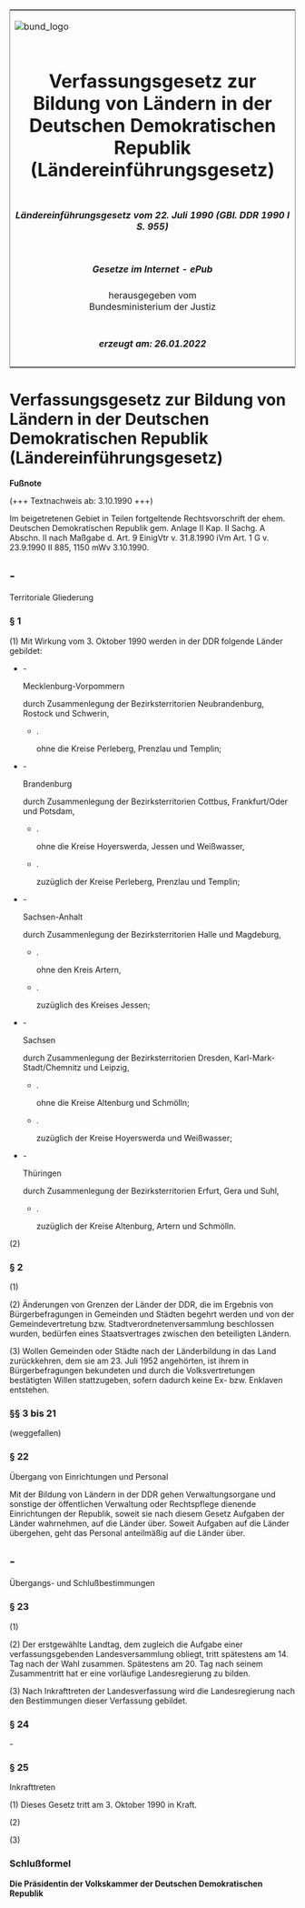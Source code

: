 <span id="DECKBLATT.html"></span>

<table border="0" frame="border" width="100%">

<tr valign="top">

<td align="left">

![bund\_logo](BfJ_2021_Web_de_de.gif)

</td>

<td align="right">

 

</td>

</tr>

<tr align="center" valign="middle">

<td colspan="2">

# Verfassungsgesetz zur Bildung von Ländern in der Deutschen Demokratischen Republik (Ländereinführungsgesetz)

</td>

</tr>

<tr align="center" valign="middle">

<td colspan="2">

##### Ländereinführungsgesetz vom 22. Juli 1990 (GBl. DDR 1990 I S. 955)

</td>

</tr>

<tr align="center" valign="middle">

<td colspan="2">

  
  

##### Gesetze im Internet - ePub  
  
herausgegeben vom  
Bundesministerium der Justiz

</td>

</tr>

<tr align="center" valign="bottom">

<td colspan="2">

  
  

##### erzeugt am: 26.01.2022

</td>

</tr>

</table>

<span id="DDNR009550990.html"></span>

# Verfassungsgesetz zur Bildung von Ländern in der Deutschen Demokratischen Republik (Ländereinführungsgesetz)

<div>

  
**Fußnote**

<div class="jnhtml">

<div>

<div class="jurAbsatz">

(+++ Textnachweis ab: 3.10.1990 +++)

</div>

<div class="jurAbsatz">

  
Im beigetretenen Gebiet in Teilen fortgeltende Rechtsvorschrift der
ehem. Deutschen Demokratischen Republik gem. Anlage II Kap. II Sachg. A
Abschn. II nach Maßgabe d. Art. 9 EinigVtr v. 31.8.1990 iVm Art. 1 G v.
23.9.1990 II 885, 1150 mWv 3.10.1990.

</div>

</div>

</div>

</div>

<span id="DDNR009550990BJNG000100307.html"></span>

## \-  
Territoriale Gliederung

<span id="DDNR009550990BJNE000300307.html"></span>

### § 1  

<div>

<div class="jnhtml">

<div>

<div class="jurAbsatz">

(1) Mit Wirkung vom 3. Oktober 1990 werden in der DDR folgende Länder
gebildet:

  - \-
    
    <div style="">
    
    Mecklenburg-Vorpommern
    
    </div>
    
    <div style="">
    
    durch Zusammenlegung der Bezirksterritorien Neubrandenburg, Rostock
    und Schwerin,
    
      - .
        
        <div style="">
        
        ohne die Kreise Perleberg, Prenzlau und Templin;
        
        </div>
    
    </div>

  - \-
    
    <div style="">
    
    Brandenburg
    
    </div>
    
    <div style="">
    
    durch Zusammenlegung der Bezirksterritorien Cottbus, Frankfurt/Oder
    und Potsdam,
    
      - .
        
        <div style="">
        
        ohne die Kreise Hoyerswerda, Jessen und Weißwasser,
        
        </div>
    
      - .
        
        <div style="">
        
        zuzüglich der Kreise Perleberg, Prenzlau und Templin;
        
        </div>
    
    </div>

  - \-
    
    <div style="">
    
    Sachsen-Anhalt
    
    </div>
    
    <div style="">
    
    durch Zusammenlegung der Bezirksterritorien Halle und Magdeburg,
    
      - .
        
        <div style="">
        
        ohne den Kreis Artern,
        
        </div>
    
      - .
        
        <div style="">
        
        zuzüglich des Kreises Jessen;
        
        </div>
    
    </div>

  - \-
    
    <div style="">
    
    Sachsen
    
    </div>
    
    <div style="">
    
    durch Zusammenlegung der Bezirksterritorien Dresden,
    Karl-Mark-Stadt/Chemnitz und Leipzig,
    
      - .
        
        <div style="">
        
        ohne die Kreise Altenburg und Schmölln;
        
        </div>
    
      - .
        
        <div style="">
        
        zuzüglich der Kreise Hoyerswerda und Weißwasser;
        
        </div>
    
    </div>

  - \-
    
    <div style="">
    
    Thüringen
    
    </div>
    
    <div style="">
    
    durch Zusammenlegung der Bezirksterritorien Erfurt, Gera und Suhl,
    
      - .
        
        <div style="">
        
        zuzüglich der Kreise Altenburg, Artern und Schmölln.
        
        </div>
    
    </div>

</div>

<div class="jurAbsatz">

(2)

</div>

</div>

</div>

</div>

<span id="DDNR009550990BJNE000400307.html"></span>

### § 2  

<div>

<div class="jnhtml">

<div>

<div class="jurAbsatz">

(1)

</div>

<div class="jurAbsatz">

(2) Änderungen von Grenzen der Länder der DDR, die im Ergebnis von
Bürgerbefragungen in Gemeinden und Städten begehrt werden und von der
Gemeindevertretung bzw. Stadtverordnetenversammlung beschlossen wurden,
bedürfen eines Staatsvertrages zwischen den beteiligten Ländern.

</div>

<div class="jurAbsatz">

(3) Wollen Gemeinden oder Städte nach der Länderbildung in das Land
zurückkehren, dem sie am 23. Juli 1952 angehörten, ist ihrem in
Bürgerbefragungen bekundeten und durch die Volksvertretungen
bestätigten Willen stattzugeben, sofern dadurch keine Ex- bzw. Enklaven
entstehen.

</div>

</div>

</div>

</div>

<span id="DDNR009550990BJNE000500307.html"></span>

### §§ 3 bis 21  
(weggefallen)

<span id="DDNR009550990BJNE000600307.html"></span>

### § 22  
Übergang von Einrichtungen und Personal

<div>

<div class="jnhtml">

<div>

<div class="jurAbsatz">

Mit der Bildung von Ländern in der DDR gehen Verwaltungsorgane und
sonstige der öffentlichen Verwaltung oder Rechtspflege dienende
Einrichtungen der Republik, soweit sie nach diesem Gesetz Aufgaben der
Länder wahrnehmen, auf die Länder über. Soweit Aufgaben auf die Länder
übergehen, geht das Personal anteilmäßig auf die Länder über.

</div>

</div>

</div>

</div>

<span id="DDNR009550990BJNG000200307.html"></span>

## \-  
Übergangs- und Schlußbestimmungen

<span id="DDNR009550990BJNE000700307.html"></span>

### § 23  

<div>

<div class="jnhtml">

<div>

<div class="jurAbsatz">

(1)

</div>

<div class="jurAbsatz">

(2) Der erstgewählte Landtag, dem zugleich die Aufgabe einer
verfassungsgebenden Landesversammlung obliegt, tritt spätestens am 14.
Tag nach der Wahl zusammen. Spätestens am 20. Tag nach seinem
Zusammentritt hat er eine vorläufige Landesregierung zu bilden.

</div>

<div class="jurAbsatz">

(3) Nach Inkrafttreten der Landesverfassung wird die Landesregierung
nach den Bestimmungen dieser Verfassung gebildet.

</div>

</div>

</div>

</div>

<span id="DDNR009550990BJNE000800307.html"></span>

### § 24  

<div>

<div class="jnhtml">

<div>

<div class="jurAbsatz">

\-

</div>

</div>

</div>

</div>

<span id="DDNR009550990BJNE000900307.html"></span>

### § 25  
Inkrafttreten

<div>

<div class="jnhtml">

<div>

<div class="jurAbsatz">

(1) Dieses Gesetz tritt am 3. Oktober 1990 in Kraft.

</div>

<div class="jurAbsatz">

(2)

</div>

<div class="jurAbsatz">

(3)

</div>

</div>

</div>

</div>

<span id="DDNR009550990BJNE001000307.html"></span>

### Schlußformel  

<div>

<div class="jnhtml">

<div>

<div class="jurAbsatz">

<span style=";font-weight:bold">Die Präsidentin der Volkskammer der
Deutschen Demokratischen Republik</span>

</div>

</div>

</div>

</div>
